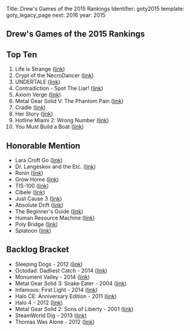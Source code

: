 Title: Drew's Games of the 2015 Rankings
Identifier: goty2015
template: goty_legacy_page
next: 2016
year: 2015

<article>
  <h1>Drew's Games of the 2015 Rankings</h1>

  <section>
    <h2>Top Ten</h2>
    <ol>
      <li>Life is Strange (<a href="http://www.lifeisstrange.com/">link</a>)</li>
      <li>Crypt of the NecroDancer (<a href="http://necrodancer.com/">link</a>)</li>
      <li>UNDERTALE (<a href="http://undertale.com/">link</a>)</li>
      <li>Contradiction - Spot The Liar! (<a href="http://baggycat.com/contradiction/">link</a>)</li>
      <li>Axiom Verge (<a href="http://www.axiomverge.com/">link</a>)</li>
      <li>Metal Gear Solid V: The Phantom Pain (<a href="http://www.konami.jp/mgs5/">link</a>)</li>
      <li>Cradle (<a href="http://store.steampowered.com/app/361550/">link</a>)</li>
      <li>Her Story (<a href="http://www.herstorygame.com/">link</a>)</li>
      <li>Hotline Miami 2: Wrong Number (<a href="http://www.hotlinemiami.com/">link</a>)</li>
      <li>You Must Build a Boat (<a href="http://www.youmustbuildaboat.com/">link</a>)</li>
    </ol>
  </section>

  <section>
    <h2>Honorable Mention</h2>
    <ul>
      <li>Lara Croft Go (<a href="http://www.laracroftgo.com/">link</a>)</li>
      <li>Dr. Langeskov and the Etc. (<a href="http://crowscrowscrows.com/">link</a>)</li>
      <li>Ronin (<a href="http://www.ronin-game.com/">link</a>)</li>
      <li>Grow Home (<a href="https://www.ubisoft.com/en-GB/game/grow-home/">link</a>)</li>
      <li>TIS-100 (<a href="http://www.zachtronics.com/tis-100">link</a>)</li>
      <li>Cibele (<a href="http://cibelegame.com/">link</a>)</li>
      <li>Just Cause 3 (<a href="https://justcause.com/">link</a>)</li>
      <li>Absolute Drift (<a href="http://absolutedrift.com/">link</a>)</li>
      <li>The Beginner's Guide (<a href="http://www.thebeginnersgui.de/">link</a>)</li>
      <li>Human Resource Machine (<a href="http://tomorrowcorporation.com/humanresourcemachine">link</a>)</li>
      <li>Poly Bridge (<a href="http://www.drycactus.com">link</a>)</li>
      <li>Splatoon (<a href="http://splatoon.nintendo.com/">link</a>)</li>
    </ul>
  </section>
</article>

<aside>
  <section>
    <h2>Backlog Bracket</h2>
    <ul>
      <li>Sleeping Dogs - 2012 (<a href="http://www.sleepingdogs.net/">link</a>)</li>
      <li>Octodad: Dadliest Catch - 2014 (<a href="http://octodadgame.com/octodad/dadliest-catch/">link</a>)</li>
      <li>Monument Valley - 2014 (<a href="http://www.monumentvalleygame.com/">link</a>)</li>
      <li>Metal Gear Solid 3: Snake Eater - 2004 (<a href="https://en.wikipedia.org/wiki/Metal_Gear_Solid_3:_Snake_Eater">link</a>)</li>
      <li>Infamous: First Light - 2014 (<a href="https://www.playstation.com/en-us/games/infamous-first-light-ps4/">link</a>)</li>
      <li>Halo CE: Anniversary Edition - 2011 (<a href="https://en.wikipedia.org/wiki/Halo:_Combat_Evolved_Anniversary">link</a>)</li>
      <li>Halo 4 - 2012 (<a href="https://en.wikipedia.org/wiki/Halo_4">link</a>)</li>
      <li>Metal Gear Solid 2: Sons of Liberty - 2001 (<a
            href="https://en.wikipedia.org/wiki/Metal_Gear_Solid_2:_Sons_of_Liberty">link</a>)</li>
      <li>SteamWorld Dig - 2013 (<a href="http://imageform.se/game/steamworld-dig/">link</a>)</li>
      <li>Thomas Was Alone - 2012 (<a href="http://www.mikebithellgames.com/thomaswasalone/">link</a>)</li>
    </ul>
  </section>
</aside>

